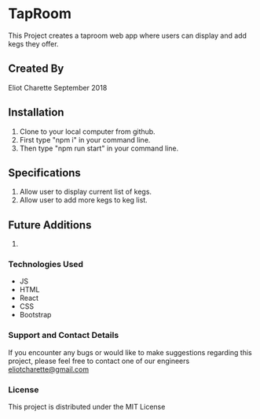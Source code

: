 # TapRoom

This Project creates a taproom web app where users can display and add kegs they offer.
## Created By
Eliot Charette
September 2018

## Installation
1. Clone to your local computer from github.
2. First type "npm i" in your command line.
3. Then type "npm run start" in your command line.


## Specifications

1. Allow user to display current list of kegs.
2. Allow user to add more kegs to keg list.

## Future Additions

1.

### Technologies Used

* JS
* HTML
* React
* CSS
* Bootstrap

### Support and Contact Details
If you encounter any bugs or would like to make suggestions regarding this project, please feel free to contact one of our engineers eliotcharette@gmail.com 

### License

This project is distributed under the MIT License
